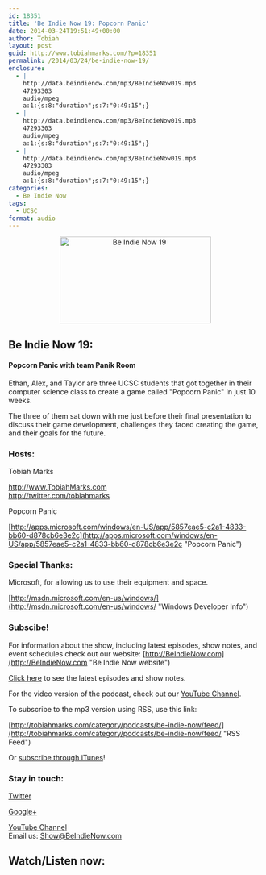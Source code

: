 ```yaml
---
id: 18351
title: 'Be Indie Now 19: Popcorn Panic'
date: 2014-03-24T19:51:49+00:00
author: Tobiah
layout: post
guid: http://www.tobiahmarks.com/?p=18351
permalink: /2014/03/24/be-indie-now-19/
enclosure:
  - |
    http://data.beindienow.com/mp3/BeIndieNow019.mp3
    47293303
    audio/mpeg
    a:1:{s:8:"duration";s:7:"0:49:15";}
  - |
    http://data.beindienow.com/mp3/BeIndieNow019.mp3
    47293303
    audio/mpeg
    a:1:{s:8:"duration";s:7:"0:49:15";}
  - |
    http://data.beindienow.com/mp3/BeIndieNow019.mp3
    47293303
    audio/mpeg
    a:1:{s:8:"duration";s:7:"0:49:15";}
categories:
  - Be Indie Now
tags:
  - UCSC
format: audio
---
```

<p style="text-align: center;">
  <img class="aligncenter" alt="Be Indie Now 19" src="/assets/2013/10/BeIndyNowLogo-512h-300x172.png?resize=300%2C172" width="300" height="172" data-recalc-dims="1" />
</p>

## Be Indie Now 19:

#### Popcorn Panic with team Panik Room

Ethan, Alex, and Taylor are three UCSC students that got together in their computer science class to create a game called "Popcorn Panic" in just 10 weeks.

The three of them sat down with me just before their final presentation to discuss their game development, challenges they faced creating the game, and their goals for the future.

#### <!--more-->

### Hosts:

Tobiah Marks
  
<a title="Tobiah Twitter" href="http://twitter.com/tobiahmarks" target="_blank">http://www.TobiahMarks.com<br /> http://twitter.com/tobiahmarks</a>

Popcorn Panic
  
[http://apps.microsoft.com/windows/en-US/app/5857eae5-c2a1-4833-bb60-d878cb6e3e2c](http://apps.microsoft.com/windows/en-US/app/5857eae5-c2a1-4833-bb60-d878cb6e3e2c "Popcorn Panic")

### Special Thanks:

Microsoft, for allowing us to use their equipment and space.
  
[http://msdn.microsoft.com/en-us/windows/](http://msdn.microsoft.com/en-us/windows/ "Windows Developer Info")

### Subscibe!

For information about the show, including latest episodes, show notes, and event schedules check out our website: [http://BeIndieNow.com](http://BeIndieNow.com "Be Indie Now website")

[Click here](http://tobiahmarks.com/category/podcasts/be-indie-now/ "Be Indie Now episodes and show notes") to see the latest episodes and show notes.

For the video version of the podcast, check out our <a title="YouTube" href="http://www.youtube.com/channel/UCW6QQfnk1In7woq619zgD0g" target="_blank">YouTube Channel</a>.

To subscribe to the mp3 version using RSS, use this link:
  
[http://tobiahmarks.com/category/podcasts/be-indie-now/feed/](http://tobiahmarks.com/category/podcasts/be-indie-now/feed/ "RSS Feed")

Or <a title="iTunes" href="https://itunes.apple.com/us/podcast/be-indie-now/id734501818 " target="_blank">subscribe through iTunes</a>!

### Stay in touch:

<a title="Twitter" href="http://twitter.com/BeIndieNow" target="_blank">Twitter</a>
  
<a href="https://plus.google.com/105885018850238693949" target="_blank" rel="publisher">Google+</a>
  
<a title="YouTube" href="http://www.youtube.com/channel/UCW6QQfnk1In7woq619zgD0g" target="_blank">YouTube Channel<br /> </a>Email us: <Show@BeIndieNow.com>

## Watch/Listen now: